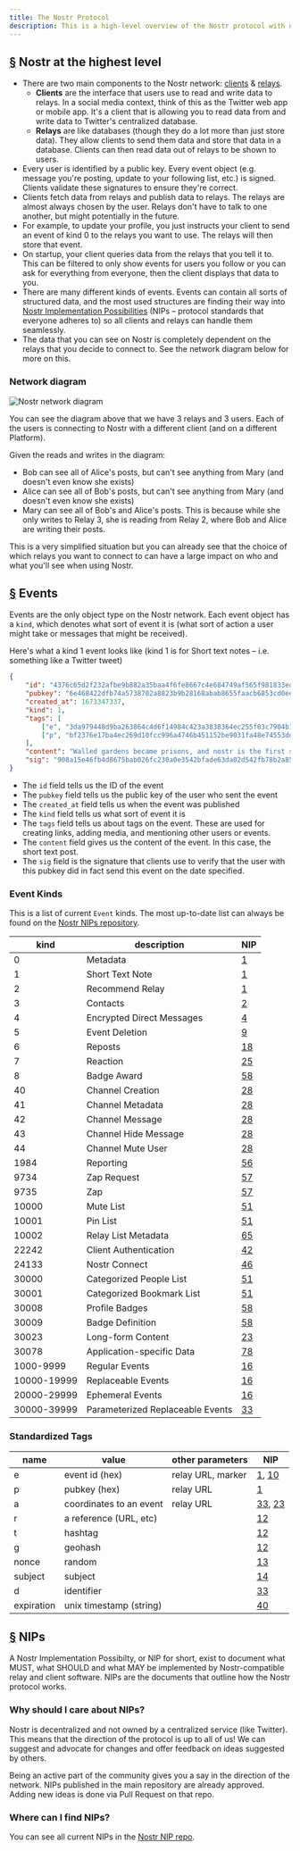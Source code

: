 ```yaml
---
title: The Nostr Protocol
description: This is a high-level overview of the Nostr protocol with details on Event types and how Nostr Implementation Possibilities (NIPs) work.
---
```


## [§](#nostr-high-level) Nostr at the highest level

-   There are two main components to the Nostr network: [clients](/en/clients) & [relays](/en/relays).
    -   **Clients** are the interface that users use to read and write data to relays. In a social media context, think of this as the Twitter web app or mobile app. It's a client that is allowing you to read data from and write data to Twitter's centralized database.
    -   **Relays** are like databases (though they do a lot more than just store data). They allow clients to send them data and store that data in a database. Clients can then read data out of relays to be shown to users.
-   Every user is identified by a public key. Every event object (e.g. message you're posting, update to your following list, etc.) is signed. Clients validate these signatures to ensure they're correct.
-   Clients fetch data from relays and publish data to relays. The relays are almost always chosen by the user. Relays don't have to talk to one another, but might potentially in the future.
-   For example, to update your profile, you just instructs your client to send an event of kind 0 to the relays you want to use. The relays will then store that event.
-   On startup, your client queries data from the relays that you tell it to. This can be filtered to only show events for users you follow or you can ask for everything from everyone, then the client displays that data to you.
-   There are many different kinds of events. Events can contain all sorts of structured data, and the most used structures are finding their way into [Nostr Implementation Possibilities](#nips) (NIPs – protocol standards that everyone adheres to) so all clients and relays can handle them seamlessly.
-   The data that you can see on Nostr is completely dependent on the relays that you decide to connect to. See the network diagram below for more on this.

### Network diagram

![Nostr network diagram](/images/nostr-network.webp)

You can see the diagram above that we have 3 relays and 3 users. Each of the users is connecting to Nostr with a different client (and on a different Platform).

Given the reads and writes in the diagram:

-   Bob can see all of Alice's posts, but can't see anything from Mary (and doesn't even know she exists)
-   Alice can see all of Bob's posts, but can't see anything from Mary (and doesn't even know she exists)
-   Mary can see all of Bob's and Alice's posts. This is because while she only writes to Relay 3, she is reading from Relay 2, where Bob and Alice are writing their posts.

This is a very simplified situation but you can already see that the choice of which relays you want to connect to can have a large impact on who and what you'll see when using Nostr.

## [§](#events) Events

Events are the only object type on the Nostr network. Each event object has a `kind`, which denotes what sort of event it is (what sort of action a user might take or messages that might be received).

Here's what a kind 1 event looks like (kind 1 is for Short text notes – i.e. something like a Twitter tweet)

```json
{
    "id": "4376c65d2f232afbe9b882a35baa4f6fe8667c4e684749af565f981833ed6a65",
    "pubkey": "6e468422dfb74a5738702a8823b9b28168abab8655faacb6853cd0ee15deee93",
    "created_at": 1673347337,
    "kind": 1,
    "tags": [
        ["e", "3da979448d9ba263864c4d6f14984c423a3838364ec255f03c7904b1ae77f206"],
        ["p", "bf2376e17ba4ec269d10fcc996a4746b451152be9031fa48e74553dde5526bce"]
    ],
    "content": "Walled gardens became prisons, and nostr is the first step towards tearing down the prison walls.",
    "sig": "908a15e46fb4d8675bab026fc230a0e3542bfade63da02d542fb78b2a8513fcd0092619a2c8c1221e581946e0191f2af505dfdf8657a414dbca329186f009262"
}
```

-   The `id` field tells us the ID of the event
-   The `pubkey` field tells us the public key of the user who sent the event
-   The `created_at` field tells us when the event was published
-   The `kind` field tells us what sort of event it is
-   The `tags` field tells us about tags on the event. These are used for creating links, adding media, and mentioning other users or events.
-   The `content` field gives us the content of the event. In this case, the short text post.
-   The `sig` field is the signature that clients use to verify that the user with this pubkey did in fact send this event on the date specified.

### Event Kinds

This is a list of current `Event` kinds. The most up-to-date list can always be found on the [Nostr NIPs repository](https://github.com/nostr-protocol/nips).

| kind        | description                      | NIP         |
| ----------- | -------------------------------- | ----------- |
| 0           | Metadata                         | [1](01.md)  |
| 1           | Short Text Note                  | [1](01.md)  |
| 2           | Recommend Relay                  | [1](01.md)  |
| 3           | Contacts                         | [2](02.md)  |
| 4           | Encrypted Direct Messages        | [4](04.md)  |
| 5           | Event Deletion                   | [9](09.md)  |
| 6           | Reposts                          | [18](18.md) |
| 7           | Reaction                         | [25](25.md) |
| 8           | Badge Award                      | [58](58.md) |
| 40          | Channel Creation                 | [28](28.md) |
| 41          | Channel Metadata                 | [28](28.md) |
| 42          | Channel Message                  | [28](28.md) |
| 43          | Channel Hide Message             | [28](28.md) |
| 44          | Channel Mute User                | [28](28.md) |
| 1984        | Reporting                        | [56](56.md) |
| 9734        | Zap Request                      | [57](57.md) |
| 9735        | Zap                              | [57](57.md) |
| 10000       | Mute List                        | [51](51.md) |
| 10001       | Pin List                         | [51](51.md) |
| 10002       | Relay List Metadata              | [65](65.md) |
| 22242       | Client Authentication            | [42](42.md) |
| 24133       | Nostr Connect                    | [46](46.md) |
| 30000       | Categorized People List          | [51](51.md) |
| 30001       | Categorized Bookmark List        | [51](51.md) |
| 30008       | Profile Badges                   | [58](58.md) |
| 30009       | Badge Definition                 | [58](58.md) |
| 30023       | Long-form Content                | [23](23.md) |
| 30078       | Application-specific Data        | [78](78.md) |
| 1000-9999   | Regular Events                   | [16](16.md) |
| 10000-19999 | Replaceable Events               | [16](16.md) |
| 20000-29999 | Ephemeral Events                 | [16](16.md) |
| 30000-39999 | Parameterized Replaceable Events | [33](33.md) |

### Standardized Tags

| name       | value                   | other parameters  | NIP                      |
| ---------- | ----------------------- | ----------------- | ------------------------ |
| e          | event id (hex)          | relay URL, marker | [1](01.md), [10](10.md)  |
| p          | pubkey (hex)            | relay URL         | [1](01.md)               |
| a          | coordinates to an event | relay URL         | [33](33.md), [23](23.md) |
| r          | a reference (URL, etc)  |                   | [12](12.md)              |
| t          | hashtag                 |                   | [12](12.md)              |
| g          | geohash                 |                   | [12](12.md)              |
| nonce      | random                  |                   | [13](13.md)              |
| subject    | subject                 |                   | [14](14.md)              |
| d          | identifier              |                   | [33](33.md)              |
| expiration | unix timestamp (string) |                   | [40](40.md)              |

## [§](#nips) NIPs

A Nostr Implementation Possibilty, or NIP for short, exist to document what MUST, what SHOULD and what MAY be implemented by Nostr-compatible relay and client software. NIPs are the documents that outline how the Nostr protocol works.

### Why should I care about NIPs?

Nostr is decentralized and not owned by a centralized service (like Twitter). This means that the direction of the protocol is up to all of us! We can suggest and advocate for changes and offer feedback on ideas suggested by others.

Being an active part of the community gives you a say in the direction of the network. NIPs published in the main repository are already approved. Adding new ideas is done via Pull Request on that repo.

### Where can I find NIPs?

You can see all current NIPs in the [Nostr NIP repo](https://github.com/nostr-protocol/nips).
